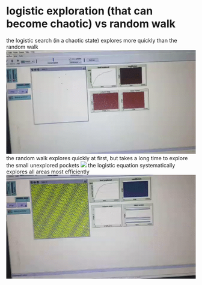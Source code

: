# logistic exploration (that can become chaotic) vs random walk
the logistic search (in a chaotic state) explores more quickly than the random walk
![](https://raw.githubusercontent.com/mohammedterry/chaos/master/screenshots/chaos%20vs%20random.gif)
the random walk explores quickly at first, but takes a long time to explore the small unexplored pockets
![](https://raw.githubusercontent.com/mohammedterry/chaos/master/screenshots/random.gif)
the logistic equation systematically explores all areas most efficiently
![](https://raw.githubusercontent.com/mohammedterry/chaos/master/screenshots/logistic.gif)
